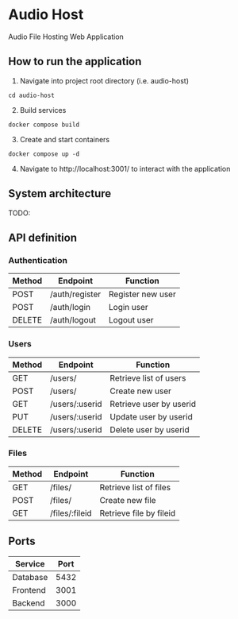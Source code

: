 # Audio Host
Audio File Hosting Web Application

## How to run the application

1. Navigate into project root directory (i.e. audio-host)
```
cd audio-host
```

2. Build services
```
docker compose build
```

3. Create and start containers
```
docker compose up -d
```

4. Navigate to http://localhost:3001/ to interact with the application

## System architecture
TODO:

## API definition

### Authentication

| Method | Endpoint        | Function          |
| -------|---------------- | ----------------- |
| POST   | /auth/register  | Register new user |
| POST   | /auth/login     | Login user        |
| DELETE | /auth/logout    | Logout user       |

### Users

| Method | Endpoint        | Function               |
| -------|---------------- | ---------------------- |
| GET    | /users/         | Retrieve list of users |
| POST   | /users/         | Create new user        |
| GET    | /users/:userid  | Retrieve user by userid|
| PUT    | /users/:userid  | Update user by userid  |
| DELETE | /users/:userid  | Delete user by userid  |

### Files

| Method | Endpoint        | Function               |
| -------|---------------- | ---------------------- |
| GET    | /files/         | Retrieve list of files |
| POST   | /files/         | Create new file        |
| GET    | /files/:fileid  | Retrieve file by fileid|

## Ports

| Service       | Port  |
| ------------- | ----- |
| Database      | 5432  |
| Frontend      | 3001  |
| Backend       | 3000  |

